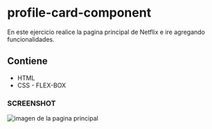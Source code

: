 # profile-card-component
En este ejercicio realice la pagina principal de Netflix e ire agregando funcionalidades.
## Contiene
  * HTML
  * CSS - FLEX-BOX

### SCREENSHOT
![imagen de la pagina principal](https://repository-images.githubusercontent.com/346550130/803e6e00-842a-11eb-900a-31d48169045b)
